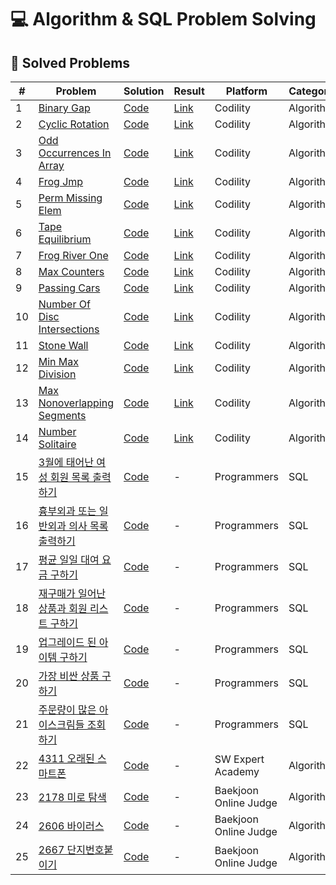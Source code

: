 # 💻 Algorithm & SQL Problem Solving

## 📌 Solved Problems
| # | Problem | Solution | Result | Platform | Category |
|---|---------|----------|--------|----------|----------|
| 1 | [Binary Gap](https://app.codility.com/programmers/lessons/1-iterations/binary_gap/) | [Code](./Codility/1_BinaryGap.py) | [Link](https://app.codility.com/demo/results/training5E535T-RC8/) | Codility | Algorithm |
| 2 | [Cyclic Rotation](https://app.codility.com/programmers/lessons/2-arrays/cyclic_rotation/) | [Code](./Codility/2_CyclicRotation.py) | [Link](https://app.codility.com/demo/results/training9APJJ4-5VG/) | Codility | Algorithm |
| 3 | [Odd Occurrences In Array](https://app.codility.com/programmers/lessons/2-arrays/odd_occurrences_in_array/) | [Code](./Codility/3_OddOccurrencesInArray.py) | [Link](https://app.codility.com/demo/results/trainingSA2U9F-H2T/) | Codility | Algorithm |
| 4 | [Frog Jmp](https://app.codility.com/programmers/lessons/3-time_complexity/frog_jmp/) | [Code](./Codility/4_FrogJmp.py) | [Link](https://app.codility.com/demo/results/training4D6VVV-ZTK/) | Codility | Algorithm |
| 5 | [Perm Missing Elem](https://app.codility.com/programmers/lessons/3-time_complexity/perm_missing_elem/) | [Code](./Codility/5_PermMissingElem.py) | [Link](https://app.codility.com/demo/results/trainingJQNAHH-RMG/) | Codility | Algorithm |
| 6 | [Tape Equilibrium](https://app.codility.com/programmers/lessons/3-time_complexity/tape_equilibrium/) | [Code](./Codility/6_TapeEquilibrium.py) | [Link](https://app.codility.com/demo/results/trainingWG6WZE-FXP/) | Codility | Algorithm |
| 7 | [Frog River One](https://app.codility.com/programmers/lessons/4-counting_elements/frog_river_one/) | [Code](./Codility/7_FrogRiverOne.py) | [Link](https://app.codility.com/demo/results/training3EQEXT-PB5/) | Codility | Algorithm |
| 8 | [Max Counters](https://app.codility.com/programmers/lessons/4-counting_elements/max_counters/) | [Code](./Codility/8_MaxCounters.py) | [Link](https://app.codility.com/demo/results/trainingWJPHE3-HA7/) | Codility | Algorithm |
| 9 | [Passing Cars](https://app.codility.com/programmers/lessons/5-prefix_sums/passing_cars/) | [Code](./Codility/9_PassingCars.py) | [Link](https://app.codility.com/demo/results/training3U95Z8-2NE/) | Codility | Algorithm |
| 10 | [Number Of Disc Intersections](https://app.codility.com/programmers/lessons/6-sorting/number_of_disc_intersections/) | [Code](./Codility/10_NumberOfDiscIntersections.py) | [Link](https://app.codility.com/demo/results/trainingC38T7W-HV7/) | Codility | Algorithm |
| 11 | [Stone Wall](https://app.codility.com/programmers/lessons/7-stacks_and_queues/stone_wall/) | [Code](./Codility/11_StoneWall.py) | [Link](https://app.codility.com/demo/results/trainingNJ9S44-NYK/) | Codility | Algorithm |
| 12 | [Min Max Division](https://app.codility.com/programmers/lessons/14-binary_search_algorithm/min_max_division/) | [Code](./Codility/12_MinMaxDivision.py) | [Link](https://app.codility.com/demo/results/trainingZKD7EF-DUX/) | Codility | Algorithm |
| 13 | [Max Nonoverlapping Segments](https://app.codility.com/programmers/lessons/16-greedy_algorithms/max_nonoverlapping_segments/) | [Code](./Codility/13_MaxNonoverlappingSegments.py) | [Link](https://app.codility.com/demo/results/trainingH6RHUQ-3TY/) | Codility | Algorithm |
| 14 | [Number Solitaire](https://app.codility.com/programmers/lessons/17-dynamic_programming/number_solitaire/) | [Code](./Codility/14_NumberSolitaire.py) | [Link](https://app.codility.com/demo/results/trainingYSTEBG-YX9/) | Codility | Algorithm |
| 15 | [3월에 태어난 여성 회원 목록 출력하기](https://school.programmers.co.kr/learn/courses/30/lessons/131120) | [Code](./Programmers/1_3월에태어난여성회원목록출력하기.sql) | - | Programmers | SQL |
| 16 | [흉부외과 또는 일반외과 의사 목록 출력하기](https://school.programmers.co.kr/learn/courses/30/lessons/132203) | [Code](./Programmers/2_흉부외과또는일반외과의사목록출력하기.sql) | - | Programmers | SQL |
| 17 | [평균 일일 대여 요금 구하기](https://school.programmers.co.kr/learn/courses/30/lessons/151136) | [Code](./Programmers/3_평균일일대여요금구하기.sql) | - | Programmers | SQL |
| 18 | [재구매가 일어난 상품과 회원 리스트 구하기](https://school.programmers.co.kr/learn/courses/30/lessons/131536) | [Code](./Programmers/4_재구매가일어난상품과회원리스트구하기.sql) | - | Programmers | SQL |
| 19 | [업그레이드 된 아이템 구하기](https://school.programmers.co.kr/learn/courses/30/lessons/273711) | [Code](./Programmers/5_업그레이드된아이템구하기.sql) | - | Programmers | SQL |
| 20 | [가장 비싼 상품 구하기](https://school.programmers.co.kr/learn/courses/30/lessons/131697) | [Code](./Programmers/6_가장비싼상품구하기.sql) | - | Programmers | SQL |
| 21 | [주문량이 많은 아이스크림들 조회하기](https://school.programmers.co.kr/learn/courses/30/lessons/133027) | [Code](./Programmers/7_주문량이많은아이스크림들조회하기.sql) | - | Programmers | SQL |
| 22 | [4311 오래된 스마트폰](https://swexpertacademy.com/main/code/problem/problemDetail.do?contestProbId=AWL2vlPKMlQDFAUE) | [Code](./SW-Expert-Academy/4311.%20%5B연습문제%5D%20오래된%20스마트폰/solution.py) | - | SW Expert Academy | Algorithm |
| 23 | [2178 미로 탐색](https://www.acmicpc.net/problem/2178) | [Code](./Baekjoon-Online-Judge/2178.%20미로%20탐색/solution.py) | - | Baekjoon Online Judge | Algorithm |
| 24 | [2606 바이러스](https://www.acmicpc.net/problem/2606) | [Code](./Baekjoon-Online-Judge/2606.%20바이러스/solution.py) | - | Baekjoon Online Judge | Algorithm |
| 25 | [2667 단지번호붙이기](https://www.acmicpc.net/problem/2667) | [Code](Baekjoon-Online-Judge/2667.%20단지번호붙이기/solution.py) | - | Baekjoon Online Judge | Algorithm |



